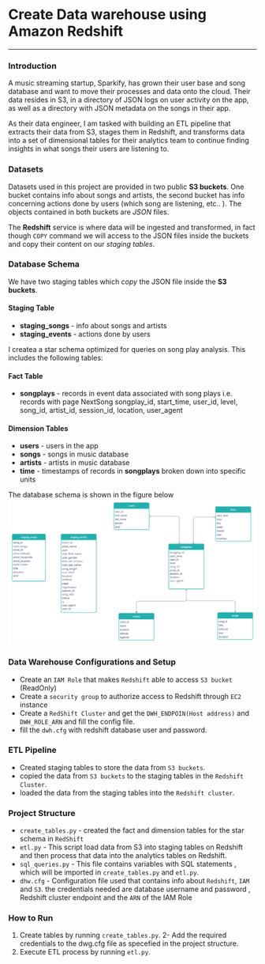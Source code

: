 #  Create Data warehouse using Amazon Redshift
-------------------------

### Introduction

A music streaming startup, Sparkify, has grown their user base and song database and want to move their processes and data onto the cloud. Their data resides in S3, in a directory of JSON logs on user activity on the app, as well as a directory with JSON metadata on the songs in their app.

As their data engineer, I am tasked with building an ETL pipeline that extracts their data from S3, stages them in Redshift, and transforms data into a set of dimensional tables for their analytics team to continue finding insights in what songs their users are listening to. 

### Datasets
Datasets used in this project are provided in two public **S3 buckets**. One bucket contains info about songs and artists, the second bucket has info concerning actions done by users (which song are listening, etc.. ). The objects contained in both buckets 
are *JSON* files. 

The **Redshift** service is where data will be ingested and transformed, in fact though `COPY` command we will access to the JSON files inside the buckets and copy their content on our *staging tables*.

### Database Schema
We have two staging tables which *copy* the JSON file inside the  **S3 buckets**.
#### Staging Table 
+ **staging_songs** - info about songs and artists
+ **staging_events** - actions done by users 


I createa a star schema optimized for queries on song play analysis. This includes the following tables:

#### Fact Table 
+ **songplays** - records in event data associated with song plays i.e. records with page NextSong
songplay_id, start_time, user_id, level, song_id, artist_id, session_id, location, user_agent

#### Dimension Tables
+ **users** - users in the app
+ **songs** - songs in music database
+ **artists** - artists in music database
+ **time** - timestamps of records in **songplays** broken down into specific units

The database schema is shown in the figure below 
![schema](./images/db_schema.PNG)

### Data Warehouse Configurations and Setup
* Create an `IAM Role` that makes `Redshift` able to access `S3 bucket` (ReadOnly)
* Create a `security group` to authorize access to Redshift through `EC2` instance 
* Create a `RedShift Cluster` and get the `DWH_ENDPOIN(Host address)` and `DWH_ROLE_ARN` and fill the config file.
* fill the `dwh.cfg` with redshift database user and password. 

### ETL Pipeline
+ Created staging tables to store the data from `S3 buckets`.
+ copied the data from `S3 buckets` to the staging tables in the `Redshift Cluster`.
+ loaded the data from the staging tables into the `Redshift cluster`. 

### Project Structure

+ `create_tables.py` - created the fact and dimension tables for the star schema in `RedShift`
+ `etl.py` - This script load data from S3 into staging tables on Redshift and then process that data into the analytics tables on Redshift.
+ `sql_queries.py` - This file contains variables with SQL statements , which will be imported in `create_tables.py` and `etl.py`.
+ `dhw.cfg` - Configuration file used that contains info about `Redshift`, `IAM` and `S3`. the credentials needed are database username and password , Redshift cluster endpoint and the `ARN` of the IAM Role

### How to Run

1. Create tables by running `create_tables.py`.
2- Add the required credentials to the dwg.cfg file as specefied in the project structure.
2. Execute ETL process by running `etl.py`.







